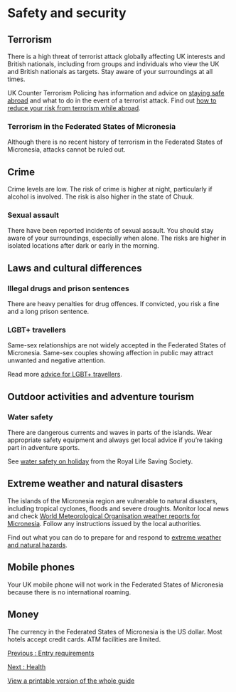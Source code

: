 # Safety and security

## Terrorism

There is a high threat of terrorist attack globally affecting UK interests and British nationals, including from groups and individuals who view the UK and British nationals as targets. Stay aware of your surroundings at all times.

UK Counter Terrorism Policing has information and advice on [staying safe abroad](https://www.counterterrorism.police.uk/safetyadvice/) and what to do in the event of a terrorist attack. Find out [how to reduce your risk from terrorism while abroad](https://www.gov.uk/guidance/reduce-your-risk-from-terrorism-while-abroad).

### Terrorism in the Federated States of Micronesia

Although there is no recent history of terrorism in the Federated States of Micronesia, attacks cannot be ruled out.

## Crime

Crime levels are low. The risk of crime is higher at night, particularly if alcohol is involved. The risk is also higher in the state of Chuuk.

### Sexual assault

There have been reported incidents of sexual assault. You should stay aware of your surroundings, especially when alone. The risks are higher in isolated locations after dark or early in the morning.

## Laws and cultural differences

### Illegal drugs and prison sentences

There are heavy penalties for drug offences. If convicted, you risk a fine and a long prison sentence.

### LGBT+ travellers

Same-sex relationships are not widely accepted in the Federated States of Micronesia. Same-sex couples showing affection in public may attract unwanted and negative attention.

Read more [advice for LGBT+ travellers](https://www.gov.uk/lesbian-gay-bisexual-and-transgender-foreign-travel-advice).

## Outdoor activities and adventure tourism

### Water safety

There are dangerous currents and waves in parts of the islands. Wear appropriate safety equipment and always get local advice if you’re taking part in adventure sports.

See [water safety on holiday](https://www.rlss.org.uk/safety-on-holiday) from the Royal Life Saving Society.

## Extreme weather and natural disasters

The islands of the Micronesia region are vulnerable to natural disasters, including tropical cyclones, floods and severe droughts. Monitor local news and check [World Meteorological Organisation weather reports for Micronesia](https://severeweather.wmo.int/tc/sp/index.html). Follow any instructions issued by the local authorities.

Find out what you can do to prepare for and respond to [extreme weather and natural hazards](https://www.gov.uk/guidance/tropical-cyclones).

## Mobile phones

Your UK mobile phone will not work in the Federated States of Micronesia because there is no international roaming.

## Money

The currency in the Federated States of Micronesia is the US dollar. Most hotels accept credit cards. ATM facilities are limited.

[Previous
:
Entry requirements](/foreign-travel-advice/federated-states-of-micronesia/entry-requirements)

[Next
:
Health](/foreign-travel-advice/federated-states-of-micronesia/health)

[View a printable version of the whole guide](/foreign-travel-advice/federated-states-of-micronesia/print)